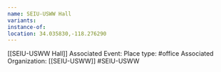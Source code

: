 ```yaml
---
name: SEIU-USWW Hall
variants: 
instance-of: 
location: 34.035830,-118.276290
---
```

[[SEIU-USWW Hall]]
Associated Event: 
Place type: #office
Associated Organization: 
[[SEIU-USWW]]
#SEIU-USWW